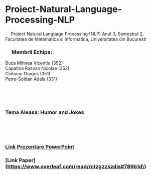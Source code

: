 # Proiect-Natural-Language-Processing-NLP
&emsp; Proiect Natural Language Processing (NLP) Anul 3, Semestrul 2, Facultatea de Matematica si Informatica, Universitatea din Bucuresti

### &emsp; Membrii Echipa: <br/>
Buca Mihnea Vicentiu ($352$) <br/>
Capatina Razvan Nicolae ($352$) <br/>
Ciobanu Dragos ($351$) <br/>
Petre-Soldan Adela ($331$) <br/>

<br/>
<br/>
<br/>

### Tema Aleasa: Humor and Jokes <br/>

<br/>
<br/>
<br/>


### [Link Prezentare PowerPoint](https://unibucro0-my.sharepoint.com/:p:/r/personal/razvan-nicolae_capatina_s_unibuc_ro/Documents/NLP%20Project%20Presentation.pptx?d=w122a8ff121af42d7abbf970dfbd3a4ec&csf=1&web=1&e=zcEKKT)

### [Link Paper](https://www.overleaf.com/read/rctzgzzszdjs#789b1d\)



<br/>
<br/>
<br/>




